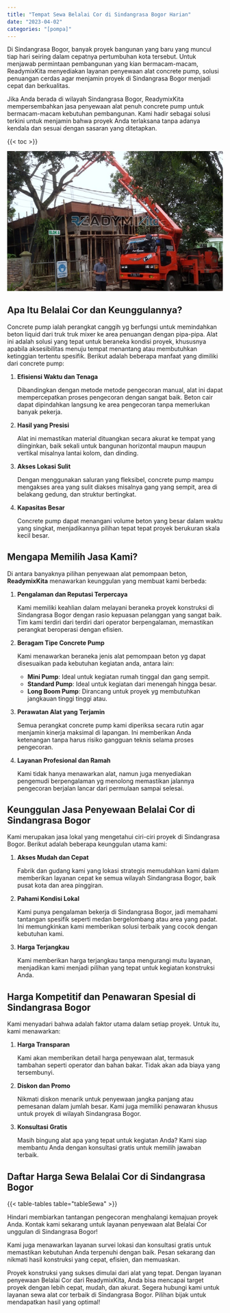 ```yaml
---
title: "Tempat Sewa Belalai Cor di Sindangrasa Bogor Harian"
date: "2023-04-02"
categories: "[pompa]"
---
```


Di Sindangrasa Bogor, banyak proyek bangunan yang baru yang muncul tiap hari seiring dalam cepatnya pertumbuhan kota tersebut. Untuk menjawab permintaan pembangunan yang kian bermacam-macam, ReadymixKita menyediakan layanan penyewaan alat concrete pump, solusi penuangan cerdas agar menjamin proyek di Sindangrasa Bogor menjadi cepat dan berkualitas.

Jika Anda berada di wilayah Sindangrasa Bogor, ReadymixKita mempersembahkan jasa penyewaan alat penuh concrete pump untuk bermacam-macam kebutuhan pembangunan. Kami hadir sebagai solusi terkini untuk menjamin bahwa proyek Anda terlaksana tanpa adanya kendala dan sesuai dengan sasaran yang ditetapkan.

{{< toc >}}

![Tempat Sewa Belalai Cor di Sindangrasa Bogor Harian](/images/pompa/sewa-pompa-17.jpg)

## Apa Itu Belalai Cor dan Keunggulannya?

Concrete pump ialah perangkat canggih yg berfungsi untuk memindahkan beton liquid dari truk truk mixer ke area penuangan dengan pipa-pipa. Alat ini adalah solusi yang tepat untuk beraneka kondisi proyek, khususnya apabila aksesibilitas menuju tempat menantang atau membutuhkan ketinggian tertentu spesifik. Berikut adalah beberapa manfaat yang dimiliki dari concrete pump:

1. **Efisiensi Waktu dan Tenaga**

   Dibandingkan dengan metode metode pengecoran manual, alat ini dapat mempercepatkan proses pengecoran dengan sangat baik. Beton cair dapat dipindahkan langsung ke area pengecoran tanpa memerlukan banyak pekerja.

2. **Hasil yang Presisi**

   Alat ini memastikan material dituangkan secara akurat ke tempat yang diinginkan, baik sekali untuk bangunan horizontal maupun maupun vertikal misalnya lantai kolom, dan dinding.

3. **Akses Lokasi Sulit**

   Dengan menggunakan saluran yang fleksibel, concrete pump mampu mengakses area yang sulit diakses misalnya gang yang sempit, area di belakang gedung, dan struktur bertingkat.

4. **Kapasitas Besar**

   Concrete pump dapat menangani volume beton yang besar dalam waktu yang singkat, menjadikannya pilihan tepat tepat proyek berukuran skala kecil besar.

## Mengapa Memilih Jasa Kami?

Di antara banyaknya pilihan penyewaan alat pemompaan beton, **ReadymixKita** menawarkan keunggulan yang membuat kami berbeda:

1. **Pengalaman dan Reputasi Terpercaya**

   Kami memiliki keahlian dalam melayani beraneka proyek konstruksi di Sindangrasa Bogor dengan rasio kepuasan pelanggan yang sangat baik. Tim kami terdiri dari terdiri dari operator berpengalaman, memastikan perangkat beroperasi dengan efisien.

2. **Beragam Tipe Concrete Pump**

   Kami menawarkan beraneka jenis alat pemompaan beton yg dapat disesuaikan pada kebutuhan kegiatan anda, antara lain:
   - **Mini Pump**: Ideal untuk kegiatan rumah tinggal dan gang sempit.
   - **Standard Pump**: Ideal untuk kegiatan dari menengah hingga besar.
   - **Long Boom Pump**: Dirancang untuk proyek yg membutuhkan jangkauan tinggi tinggi atau.

3. **Perawatan Alat yang Terjamin**

   Semua perangkat concrete pump kami diperiksa secara rutin agar menjamin kinerja maksimal di lapangan. Ini memberikan Anda ketenangan tanpa harus risiko gangguan teknis selama proses pengecoran.

4. **Layanan Profesional dan Ramah**

   Kami tidak hanya menawarkan alat, namun juga menyediakan pengemudi berpengalaman yg menolong memastikan jalannya pengecoran berjalan lancar dari permulaan sampai selesai.

## Keunggulan Jasa Penyewaan Belalai Cor di Sindangrasa Bogor

Kami merupakan jasa lokal yang mengetahui ciri-ciri proyek di Sindangrasa Bogor. Berikut adalah beberapa keunggulan utama kami:

1. **Akses Mudah dan Cepat**

   Fabrik dan gudang kami yang lokasi strategis memudahkan kami dalam memberikan layanan cepat ke semua wilayah Sindangrasa Bogor, baik pusat kota dan area pinggiran.

2. **Pahami Kondisi Lokal**

   Kami punya pengalaman bekerja di Sindangrasa Bogor, jadi memahami tantangan spesifik seperti medan bergelombang atau area yang padat. Ini memungkinkan kami memberikan solusi terbaik yang cocok dengan kebutuhan kami.

3. **Harga Terjangkau**

   Kami memberikan harga terjangkau tanpa mengurangi mutu layanan, menjadikan kami menjadi pilihan yang tepat untuk kegiatan konstruksi Anda.

## Harga Kompetitif dan Penawaran Spesial di Sindangrasa Bogor

Kami menyadari bahwa adalah faktor utama dalam setiap proyek. Untuk itu, kami menawarkan:

1. **Harga Transparan**

   Kami akan memberikan detail harga penyewaan alat, termasuk tambahan seperti operator dan bahan bakar. Tidak akan ada biaya yang tersembunyi.

2. **Diskon dan Promo**

   Nikmati diskon menarik untuk penyewaan jangka panjang atau pemesanan dalam jumlah besar. Kami juga memiliki penawaran khusus untuk proyek di wilayah Sindangrasa Bogor.

3. **Konsultasi Gratis**

   Masih bingung alat apa yang tepat untuk kegiatan Anda? Kami siap membantu Anda dengan konsultasi gratis untuk memilih jawaban terbaik.

## Daftar Harga Sewa Belalai Cor di Sindangrasa Bogor

{{< table-tables table="tableSewa" >}}

Hindari membiarkan tantangan pengecoran menghalangi kemajuan proyek Anda. Kontak kami sekarang untuk layanan penyewaan alat Belalai Cor unggulan di Sindangrasa Bogor!

Kami juga menawarkan layanan survei lokasi dan konsultasi gratis untuk memastikan kebutuhan Anda terpenuhi dengan baik. Pesan sekarang dan nikmati hasil konstruksi yang cepat, efisien, dan memuaskan.

Proyek konstruksi yang sukses dimulai dari alat yang tepat. Dengan layanan penyewaan Belalai Cor dari ReadymixKita, Anda bisa mencapai target proyek dengan lebih cepat, mudah, dan akurat. Segera hubungi kami untuk layanan sewa alat cor terbaik di Sindangrasa Bogor. Pilihan bijak untuk mendapatkan hasil yang optimal!